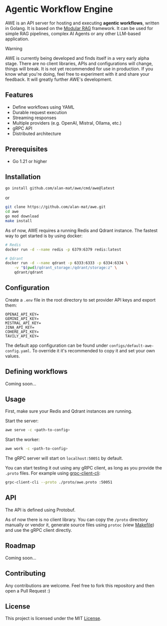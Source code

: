# Agentic Workflow Engine

AWE is an API server for hosting and executing **agentic workflows**, written in Golang. It is based on the [Modular RAG](https://arxiv.org/abs/2407.21059v1) framework. It can be used for simple RAG pipelines, complex AI Agents or any other LLM-based application. 

> [!WARNING]
> AWE is currently being developed and finds itself in a very early
> alpha stage. There are no client libraries, APIs and configurations will change, things will break. 
> It is not yet recommended for use in production. 
> If you know what you're doing, feel free to experiment with it
> and share your feedback. It will greatly further AWE's development.

## Features

- Define workflows using YAML
- Durable request execution
- Streaming responses
- Multiple providers (e.g. OpenAI, Mistral, Ollama, etc.)
- gRPC API
- Distributed architecture

## Prerequisites

- Go 1.21 or higher

## Installation

```bash
go install github.com/alan-mat/awe/cmd/awe@latest
```

or

```bash
git clone https://github.com/alan-mat/awe.git
cd awe
go mod download
make install
```

As of now, AWE requires a running Redis and Qdrant instance. The fastest way to get started is by using docker:

```bash
# Redis
docker run -d --name redis -p 6379:6379 redis:latest

# Qdrant
docker run -d --name qdrant -p 6333:6333 -p 6334:6334 \
    -v "$(pwd)/qdrant_storage:/qdrant/storage:z" \
    qdrant/qdrant
```

## Configuration

Create a `.env` file in the root directory to set provider API keys and export them:

```env
OPENAI_API_KEY=
GEMINI_API_KEY=
MISTRAL_API_KEY=
JINA_API_KEY=
COHERE_API_KEY=
TAVILY_API_KEY=
```

The default app configuration can be found under `configs/default-awe-config.yaml`. To override it it's recommended to copy it and set your own values.

## Defining workflows

Coming soon...

## Usage

First, make sure your Redis and Qdrant instances are running.

Start the server:

```bash
awe serve -c <path-to-config>
```

Start the worker:

```bash
awe work -c <path-to-config>
```

The gRPC server will start on `localhost:50051` by default.

You can start testing it out using any gRPC client, as long as you provide the `.proto` files. For example using [grpc-client-cli](https://github.com/vadimi/grpc-client-cli):

```bash
grpc-client-cli --proto ./proto/awe.proto :50051
```

## API 

The API is defined using Protobuf. 

As of now there is no client library. You can copy the `/proto` directory manually or vendor it, generate source files using `protoc` (view [Makefile](Makefile)) and use the gRPC client directly. 

## Roadmap

Coming soon...

## Contributing

Any contributions are welcome. Feel free to fork this repository and then open a Pull Request :)

## License

This project is licensed under the MIT [License](LICENSE.md).
